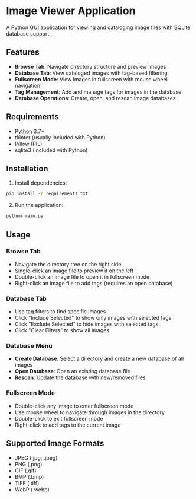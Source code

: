# Image Viewer Application

A Python GUI application for viewing and cataloging image files with SQLite database support.

## Features

- **Browse Tab**: Navigate directory structure and preview images
- **Database Tab**: View cataloged images with tag-based filtering
- **Fullscreen Mode**: View images in fullscreen with mouse wheel navigation
- **Tag Management**: Add and manage tags for images in the database
- **Database Operations**: Create, open, and rescan image databases

## Requirements

- Python 3.7+
- tkinter (usually included with Python)
- Pillow (PIL)
- sqlite3 (included with Python)

## Installation

1. Install dependencies:
```bash
pip install -r requirements.txt
```

2. Run the application:
```bash
python main.py
```

## Usage

### Browse Tab
- Navigate the directory tree on the right side
- Single-click an image file to preview it on the left
- Double-click an image file to open it in fullscreen mode
- Right-click an image file to add tags (requires an open database)

### Database Tab
- Use tag filters to find specific images
- Click "Include Selected" to show only images with selected tags
- Click "Exclude Selected" to hide images with selected tags
- Click "Clear Filters" to show all images

### Database Menu
- **Create Database**: Select a directory and create a new database of all images
- **Open Database**: Open an existing database file
- **Rescan**: Update the database with new/removed files

### Fullscreen Mode
- Double-click any image to enter fullscreen mode
- Use mouse wheel to navigate through images in the directory
- Double-click to exit fullscreen mode
- Right-click to add tags to the current image

## Supported Image Formats

- JPEG (.jpg, .jpeg)
- PNG (.png)
- GIF (.gif)
- BMP (.bmp)
- TIFF (.tiff)
- WebP (.webp)
